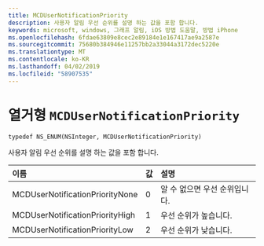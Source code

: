 ```yaml
---
title: MCDUserNotificationPriority
description: 사용자 알림 우선 순위를 설명 하는 값을 포함 합니다.
keywords: microsoft, windows, 그래프 알림, iOS 방법 도움말, 방법 iPhone
ms.openlocfilehash: 6fdae63809e8cec2e89184e1e167417ae9a2587e
ms.sourcegitcommit: 75680b384946e11257bb2a33044a3172dec5220e
ms.translationtype: MT
ms.contentlocale: ko-KR
ms.lasthandoff: 04/02/2019
ms.locfileid: "58907535"
---
```

# <a name="enum-mcdusernotificationpriority"></a>열거형 `MCDUserNotificationPriority`

```
typedef NS_ENUM(NSInteger, MCDUserNotificationPriority)
```

사용자 알림 우선 순위를 설명 하는 값을 포함 합니다.

|이름 | 값 | 설명 |
|:-- |:-- |:-- |
|   MCDUserNotificationPriorityNone |0| 알 수 없으면 우선 순위입니다.|
|   MCDUserNotificationPriorityHigh |1| 우선 순위가 높습니다.|
|   MCDUserNotificationPriorityLow|2| 우선 순위가 낮습니다.|